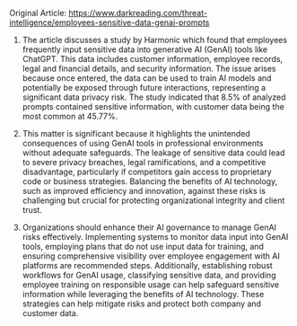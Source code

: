 Original Article: https://www.darkreading.com/threat-intelligence/employees-sensitive-data-genai-prompts

1) The article discusses a study by Harmonic which found that employees frequently input sensitive data into generative AI (GenAI) tools like ChatGPT. This data includes customer information, employee records, legal and financial details, and security information. The issue arises because once entered, the data can be used to train AI models and potentially be exposed through future interactions, representing a significant data privacy risk. The study indicated that 8.5% of analyzed prompts contained sensitive information, with customer data being the most common at 45.77%.

2) This matter is significant because it highlights the unintended consequences of using GenAI tools in professional environments without adequate safeguards. The leakage of sensitive data could lead to severe privacy breaches, legal ramifications, and a competitive disadvantage, particularly if competitors gain access to proprietary code or business strategies. Balancing the benefits of AI technology, such as improved efficiency and innovation, against these risks is challenging but crucial for protecting organizational integrity and client trust.

3) Organizations should enhance their AI governance to manage GenAI risks effectively. Implementing systems to monitor data input into GenAI tools, employing plans that do not use input data for training, and ensuring comprehensive visibility over employee engagement with AI platforms are recommended steps. Additionally, establishing robust workflows for GenAI usage, classifying sensitive data, and providing employee training on responsible usage can help safeguard sensitive information while leveraging the benefits of AI technology. These strategies can help mitigate risks and protect both company and customer data.